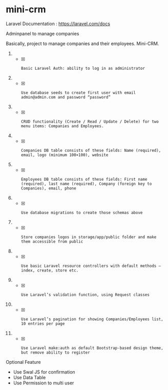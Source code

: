 # mini-crm

Laravel Documentation : https://laravel.com/docs

Adminpanel to manage companies

Basically, project to manage companies and their employees. Mini-CRM.

1. - [x]     Basic Laravel Auth: ability to log in as administrator
1. - [x]     Use database seeds to create first user with email admin@admin.com and password “password”
1. - [x]     CRUD functionality (Create / Read / Update / Delete) for two menu items: Companies and Employees.
1. - [x]     Companies DB table consists of these fields: Name (required), email, logo (minimum 100×100), website
1. - [x]     Employees DB table consists of these fields: First name (required), last name (required), Company (foreign key to Companies), email, phone
1. - [x]     Use database migrations to create those schemas above
1. - [x]     Store companies logos in storage/app/public folder and make them accessible from public
1. - [x]     Use basic Laravel resource controllers with default methods – index, create, store etc.
1. - [x]     Use Laravel’s validation function, using Request classes
1. - [x]     Use Laravel’s pagination for showing Companies/Employees list, 10 entries per page
1. - [x]     Use Laravel make:auth as default Bootstrap-based design theme, but remove ability to register

Optional Feature

- Use Swal JS for confirmation
- Use Data Table
- Use Permission to multi user
